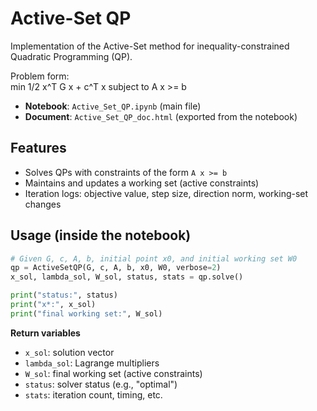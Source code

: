 # Active-Set QP

Implementation of the Active-Set method for inequality-constrained Quadratic Programming (QP).

Problem form:  
min 1/2 x^T G x + c^T x  subject to  A x >= b

- **Notebook**: `Active_Set_QP.ipynb` (main file)  
- **Document**: `Active_Set_QP_doc.html` (exported from the notebook)

## Features
- Solves QPs with constraints of the form `A x >= b`
- Maintains and updates a working set (active constraints)
- Iteration logs: objective value, step size, direction norm, working-set changes

## Usage (inside the notebook)

```python
# Given G, c, A, b, initial point x0, and initial working set W0
qp = ActiveSetQP(G, c, A, b, x0, W0, verbose=2)
x_sol, lambda_sol, W_sol, status, stats = qp.solve()

print("status:", status)
print("x*:", x_sol)
print("final working set:", W_sol)
```

**Return variables**
- `x_sol`: solution vector  
- `lambda_sol`: Lagrange multipliers  
- `W_sol`: final working set (active constraints)  
- `status`: solver status (e.g., "optimal")  
- `stats`: iteration count, timing, etc.

